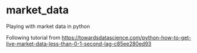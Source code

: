 # market_data
Playing with market data in python

Following tutorial from https://towardsdatascience.com/python-how-to-get-live-market-data-less-than-0-1-second-lag-c85ee280ed93
